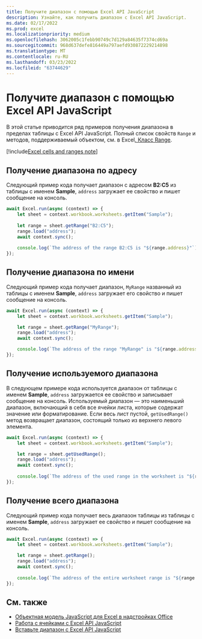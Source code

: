 ```yaml
---
title: Получите диапазон с помощью Excel API JavaScript
description: Узнайте, как получить диапазон с Excel API JavaScript.
ms.date: 02/17/2022
ms.prod: excel
ms.localizationpriority: medium
ms.openlocfilehash: 3062005c1febb90749c7d129a84635f7374cd69a
ms.sourcegitcommit: 968d637defe816449a797aefd930872229214898
ms.translationtype: MT
ms.contentlocale: ru-RU
ms.lasthandoff: 03/23/2022
ms.locfileid: "63744629"
---
```

# <a name="get-a-range-using-the-excel-javascript-api"></a>Получите диапазон с помощью Excel API JavaScript

В этой статье приводится ряд примеров получения диапазона в пределах таблицы с Excel API JavaScript. Полный список свойств `Range` и методов, поддерживаемый объектом, см. в Excel[. Класс Range](/javascript/api/excel/excel.range).

[!include[Excel cells and ranges note](../includes/note-excel-cells-and-ranges.md)]

## <a name="get-range-by-address"></a>Получение диапазона по адресу

Следующий пример кода получает диапазон с адресом **B2:C5** из таблицы с именем **Sample**, `address` загружает ее свойство и пишет сообщение на консоль.

```js
await Excel.run(async (context) => {
    let sheet = context.workbook.worksheets.getItem("Sample");
    
    let range = sheet.getRange("B2:C5");
    range.load("address");
    await context.sync();
    
    console.log(`The address of the range B2:C5 is "${range.address}"`);
});
```

## <a name="get-range-by-name"></a>Получение диапазона по имени

Следующий пример кода получает диапазон, `MyRange` названный из таблицы с именем **Sample**, `address` загружает его свойство и пишет сообщение на консоль.

```js
await Excel.run(async (context) => {
    let sheet = context.workbook.worksheets.getItem("Sample");

    let range = sheet.getRange("MyRange");
    range.load("address");
    await context.sync();

    console.log(`The address of the range "MyRange" is "${range.address}"`);
});
```

## <a name="get-used-range"></a>Получение используемого диапазона

В следующем примере кода используется диапазон от таблицы с именем **Sample**, `address` загружается ее свойство и записывает сообщение на консоль. Используемый диапазон — это наименьший диапазон, включающий в себя все ячейки листа, которые содержат значение или форматирование. Если весь лист пустой, `getUsedRange()` метод возвращает диапазон, состоящий только из верхнего левого элемента.

```js
await Excel.run(async (context) => {
    let sheet = context.workbook.worksheets.getItem("Sample");

    let range = sheet.getUsedRange();
    range.load("address");
    await context.sync();
    
    console.log(`The address of the used range in the worksheet is "${range.address}"`);
});
```

## <a name="get-entire-range"></a>Получение всего диапазона

Следующий пример кода получает весь диапазон таблицы из таблицы с именем **Sample**, `address` загружает ее свойство и пишет сообщение на консоль.

```js
await Excel.run(async (context) => {
    let sheet = context.workbook.worksheets.getItem("Sample");

    let range = sheet.getRange();
    range.load("address");
    await context.sync();
    
    console.log(`The address of the entire worksheet range is "${range.address}"`);
});
```

## <a name="see-also"></a>См. также

- [Объектная модель JavaScript для Excel в надстройках Office](excel-add-ins-core-concepts.md)
- [Работа с ячейками с Excel API JavaScript](excel-add-ins-cells.md)
- [Вставьте диапазон с Excel API JavaScript](excel-add-ins-ranges-insert.md)
